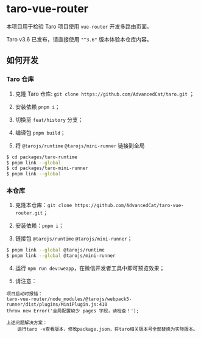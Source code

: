 # taro-vue-router

本项目用于检验 Taro 项目使用 `vue-router` 开发多路由页面。

Taro v3.6 已发布，请直接使用 `"^3.6"` 版本体验本仓库内容。

## 如何开发

### Taro 仓库

1. 克隆 Taro 仓库: `git clone https://github.com/AdvancedCat/taro.git` ；

2. 安装依赖 `pnpm i`；

3. 切换至 `feat/history` 分支；

4. 编译包 `pnpm build`；

5. 将 `@tarojs/runtime` `@tarojs/mini-runner` 链接到全局

```bash
$ cd packages/taro-runtime
$ pnpm link --global
$ cd packages/taro-mini-runner
$ pnpm link --global
```


### 本仓库

1. 克隆本仓库：`git clone https://github.com/AdvancedCat/taro-vue-router.git`；

2. 安装依赖：`pnpm i`；

3. 链接包 `@tarojs/runtime` `@tarojs/mini-runner`；

```bash
$ pnpm link --global @tarojs/runtime
$ pnpm link --global @tarojs/mini-runner
```

4. 运行 `npm run dev:weapp`，在微信开发者工具中即可预览效果；

5. 请注意：
```
项目启动时报错：
taro-vue-router/node_modules/@tarojs/webpack5-runner/dist/plugins/MiniPlugin.js:410
throw new Error('全局配置缺少 pages 字段，请检查！');
```
```
上述问题解决方案：
    运行taro -v查看版本，修改package.json，将taro相关版本号全部替换为实际版本。
```